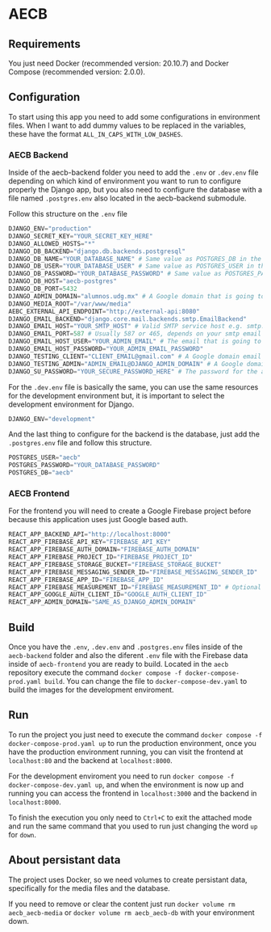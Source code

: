 # AECB

## Requirements

You just need Docker (recommended version: 20.10.7) and Docker Compose (recommended version: 2.0.0).

## Configuration

To start using this app you need to add some configurations in environment files. When I want to add dummy values to be replaced in the variables, these have the format `ALL_IN_CAPS_WITH_LOW_DASHES`.

### AECB Backend

Inside of the aecb-backend folder you need to add the `.env` or `.dev.env` file depending on which kind
of environment you want to run to configure properly the Django app, but you also need to configure the database with a file named `.postgres.env` also located in the aecb-backend submodule.

Follow this structure on the `.env` file

```python
DJANGO_ENV="production"
DJANGO_SECRET_KEY="YOUR_SECRET_KEY_HERE"
DJANGO_ALLOWED_HOSTS="*"
DJANGO_DB_BACKEND="django.db.backends.postgresql"
DJANGO_DB_NAME="YOUR_DATABASE_NAME" # Same value as POSTGRES_DB in the .postgres.env file
DJANGO_DB_USER="YOUR_DATABASE_USER" # Same value as POSTGRES_USER in the .postgres.env file
DJANGO_DB_PASSWORD="YOUR_DATABASE_PASSWORD" # Same value as POSTGRES_PASSWORD in the .postgres.env file
DJANGO_DB_HOST="aecb-postgres"
DJANGO_DB_PORT=5432
DJANGO_ADMIN_DOMAIN="alumnos.udg.mx" # A Google domain that is going to represent the admin role e.g. alumnos.udg.mx
DJANGO_MEDIA_ROOT="/var/www/media"
AEBC_EXTERNAL_API_ENDPOINT="http://external-api:8080"
DJANGO_EMAIL_BACKEND="django.core.mail.backends.smtp.EmailBackend"
DJANGO_EMAIL_HOST="YOUR_SMTP_HOST" # Valid SMTP service host e.g. smtp.gmail.com
DJANGO_EMAIL_PORT=587 # Usually 587 or 465, depends on your smtp email host
DJANGO_EMAIL_HOST_USER="YOUR_ADMIN_EMAIL" # The email that is going to send the generated reports
DJANGO_EMAIL_HOST_PASSWORD="YOUR_ADMIN_EMAIL_PASSWORD"
DJANGO_TESTING_CLIENT="CLIENT_EMAIL@gmail.com" # A Google domain email to simulate a client account with the command python manage.py test_accounts
DJANGO_TESTING_ADMIN="ADMIN_EMAIL@DJANGO_ADMIN_DOMAIN" # A Google domain email to simulate a client account with the command python manage.py test_accounts
DJANGO_SU_PASSWORD="YOUR_SECURE_PASSWORD_HERE" # The password for the aecb-admin super user
```

For the `.dev.env` file is basically the same, you can use the same resources for the development environment but, it is important to select the development environment for Django.

```python
DJANGO_ENV="development"
```

And the last thing to configure for the backend is the database, just add the `.postgres.env` file and follow this structure.

```python
POSTGRES_USER="aecb"
POSTGRES_PASSWORD="YOUR_DATABASE_PASSWORD"
POSTGRES_DB="aecb"
```

### AECB Frontend

For the frontend you will need to create a Google Firebase project before because this application uses just Google based auth.

```python
REACT_APP_BACKEND_API="http://localhost:8000"
REACT_APP_FIREBASE_API_KEY="FIREBASE_API_KEY"
REACT_APP_FIREBASE_AUTH_DOMAIN="FIREBASE_AUTH_DOMAIN"
REACT_APP_FIREBASE_PROJECT_ID="FIREBASE_PROJECT_ID"
REACT_APP_FIREBASE_STORAGE_BUCKET="FIREBASE_STORAGE_BUCKET"
REACT_APP_FIREBASE_MESSAGING_SENDER_ID="FIREBASE_MESSAGING_SENDER_ID"
REACT_APP_FIREBASE_APP_ID="FIREBASE_APP_ID"
REACT_APP_FIREBASE_MEASUREMENT_ID="FIREBASE_MEASUREMENT_ID" # Optional
REACT_APP_GOOGLE_AUTH_CLIENT_ID="GOOGLE_AUTH_CLIENT_ID"
REACT_APP_ADMIN_DOMAIN="SAME_AS_DJANGO_ADMIN_DOMAIN"
```

## Build

Once you have the `.env`, `.dev.env` and `.postgres.env` files inside of the `aecb-backend` folder and also the diferent `.env` file with the Firebase data inside of `aecb-frontend` you are ready to build. Located in the `aecb` repository execute the command `docker compose -f docker-compose-prod.yaml build`. You can change the file to `docker-compose-dev.yaml` to build the images for the development enviroment.

## Run

To run the project you just need to execute the command `docker compose -f docker-compose-prod.yaml up` to run the production environment, once you have the production environment running, you can visit the frontend at `localhost:80` and the backend at `localhost:8000`.

For the development enviroment you need to run `docker compose -f docker-compose-dev.yaml up`, and when the environment is now up and running you can access the frontend in `localhost:3000` and the backend in `localhost:8000`.

To finish the execution you only need to `Ctrl+C` to exit the attached mode and run the same command that you used to run just changing the word `up` for `down`.

## About persistant data

The project uses Docker, so we need volumes to create persistant data, specifically for the media files and the database.

If you need to remove or clear the content just run `docker volume rm aecb_aecb-media` or `docker volume rm aecb_aecb-db` with your environment down.
